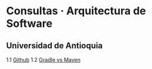 # Consultas · Arquitectura de Software

## Universidad de Antioquia

1.1 [Github](1.1_Github.pdf)
1.2 [Gradle vs Maven](1.2_Gradle_vs_Maven.pdf)


